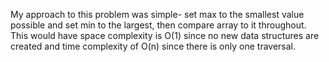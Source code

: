 My approach to this problem was simple- set max to the smallest value possible
and set min to the largest, then compare array to it throughout. This would have
space complexity is O(1) since no new data structures are created and time complexity
of O(n) since there is only one traversal.
